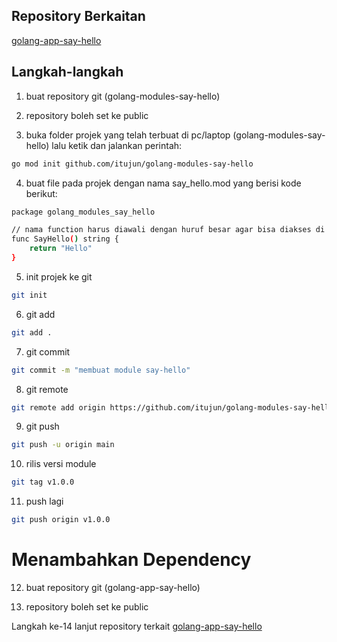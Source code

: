 ## Repository Berkaitan

[golang-app-say-hello](https://github.com/itujun/golang-app-say-hello)

## Langkah-langkah

1. buat repository git (golang-modules-say-hello)

2. repository boleh set ke public

3. buka folder projek yang telah terbuat di pc/laptop (golang-modules-say-hello) lalu ketik dan jalankan perintah:

```bash
go mod init github.com/itujun/golang-modules-say-hello
```

4. buat file pada projek dengan nama say_hello.mod yang berisi kode berikut:

```bash
package golang_modules_say_hello

// nama function harus diawali dengan huruf besar agar bisa diakses di luar package
func SayHello() string {
	return "Hello"
}
```

5. init projek ke git

```bash
git init
```

6. git add

```bash
git add .
```

7. git commit

```bash
git commit -m "membuat module say-hello"
```

8. git remote

```bash
git remote add origin https://github.com/itujun/golang-modules-say-hello.git
```

9. git push

```bash
git push -u origin main
```

10. rilis versi module

```bash
git tag v1.0.0
```

11. push lagi

```bash
git push origin v1.0.0
```

# Menambahkan Dependency

12. buat repository git (golang-app-say-hello)

13. repository boleh set ke public

Langkah ke-14 lanjut repository terkait [golang-app-say-hello](https://github.com/itujun/golang-app-say-hello)

